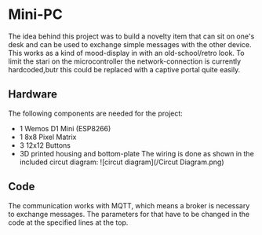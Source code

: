 # Mini-PC
The idea behind this project was to build a novelty item that can sit on one's desk and can be used to exchange simple messages with the other device. This works as a kind of mood-display in with an old-school/retro look.
To limit the stari on the microcontroller the network-connection is currently hardcoded,butr this could be replaced with a captive portal quite easily.

## Hardware
The following components are needed for the project:
- 1 Wemos D1 Mini (ESP8266)
- 1 8x8 Pixel Matrix
- 3 12x12 Buttons
- 3D printed housing and bottom-plate
The wiring is done as shown in the included circut diagram:
![circut diagram](/Circut Diagram.png)


## Code
The communication works with MQTT, which means a broker is necessary to exchange messages. The parameters for that have to be changed in the code at the specified lines at the top.

